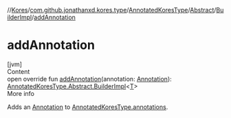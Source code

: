 //[Kores](../../../../index.md)/[com.github.jonathanxd.kores.type](../../../index.md)/[AnnotatedKoresType](../../index.md)/[Abstract](../index.md)/[BuilderImpl](index.md)/[addAnnotation](add-annotation.md)



# addAnnotation  
[jvm]  
Content  
open override fun [addAnnotation](add-annotation.md)(annotation: [Annotation](../../../../com.github.jonathanxd.kores.base/-annotation/index.md)): [AnnotatedKoresType.Abstract.BuilderImpl](index.md)<[T](index.md)>  
More info  


Adds an [Annotation](../../../../com.github.jonathanxd.kores.base/-annotation/index.md) to [AnnotatedKoresType.annotations](../../annotations.md).

  



